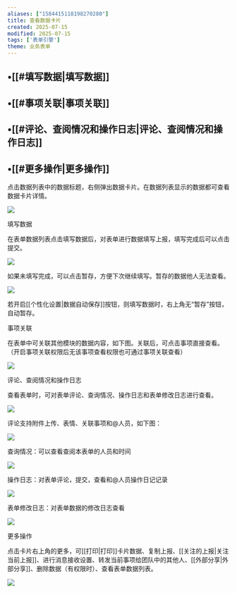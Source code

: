 ```yaml
---
aliases: ["1584415118198270280"]
title: 查看数据卡片
created: 2025-07-15
modified: 2025-07-15
tags: ['表单引擎']
theme: 业务表单
---
```


## •[[#填写数据|填写数据]]

## •[[#事项关联|事项关联]]

## •[[#评论、查阅情况和操作日志|评论、查阅情况和操作日志]]

## •[[#更多操作|更多操作]]

点击数据列表中的数据标题，右侧弹出数据卡片。在数据列表显示的数据都可查看数据卡片详情。

![](a5e420aeb6dd0c9e8d2a151c007bfd29.jpg)

‍填写数据

在表单数据列表点击填写数据后，对表单进行数据填写上报，填写完成后可以点击提交。

![](57f47b28a7f1b1e9e261653fe40ab50e.jpg)

如果未填写完成，可以点击暂存，方便下次继续填写。暂存的数据他人无法查看。

![](33677475045926591a7977a3bc687961.jpg)

若开启[[个性化设置|数据自动保存]]按钮，则填写数据时，右上角无“暂存”按钮，自动暂存。

事项关联

在表单中可关联其他模块的数据内容，如下图。关联后，可点击事项直接查看。（开启事项关联权限后无该事项查看权限也可通过事项关联查看）

![](f9f5d9050c5c9ec54b2404efee002f23.jpg)

评论、查阅情况和操作日志

查看表单时，可对表单评论、查询情况、操作日志和表单修改日志进行查看。

![](96041dc9377e69ddc72b92ad425cfd2e.jpg)

评论支持附件上传、表情、关联事项和@人员，如下图：

![](bf36f582628ffda58258550ac8e1f8bc.jpg)

查询情况：可以查看查阅本表单的人员和时间

![](51005b272b622d77ef4ab6194d96da57.jpg)

操作日志：对表单评论，提交，查看和@人员操作日记记录

![](683135cc0971224f4b0707e5629671bf.jpg)

表单修改日志：对表单数据的修改日志查看

![](bb6bb0fbb6342c9664061cb9bbf053be.jpg)

更多操作

点击卡片右上角的更多，可[[打印|打印]]卡片数据、复制上报、[[关注的上报|关注当前上报]]、进行消息接收设置、转发当前事项给团队中的其他人、[[外部分享|外部分享]]、删除数据（有权限时）、查看表单数据列表。

![](23183f7137710785d1855c461156eb4d.jpg)